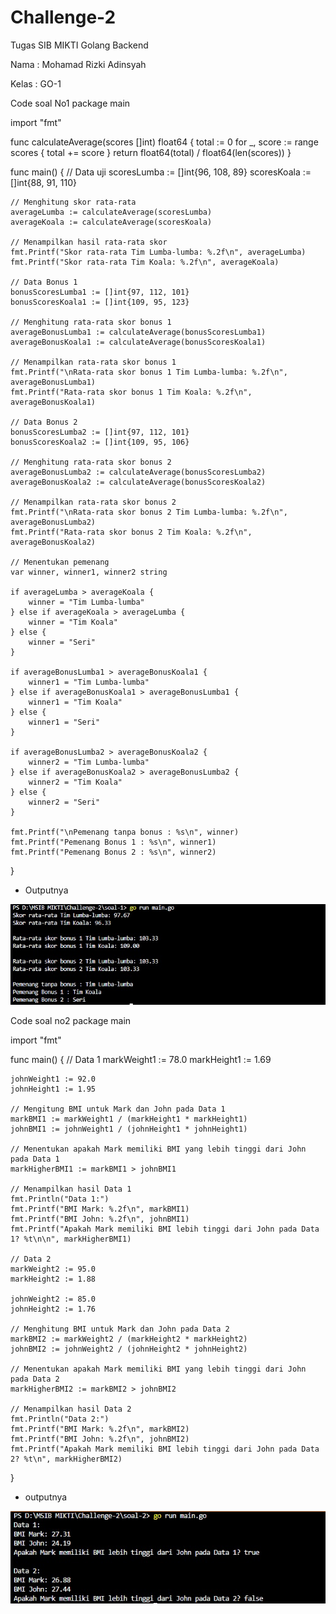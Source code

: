 # Challenge-2
Tugas SIB MIKTI Golang Backend

Nama : Mohamad Rizki Adinsyah

Kelas : GO-1


Code soal No1
package main

import "fmt"

func calculateAverage(scores []int) float64 {
	total := 0
	for _, score := range scores {
		total += score
	}
	return float64(total) / float64(len(scores))
}

func main() {
	// Data uji
	scoresLumba := []int{96, 108, 89}
	scoresKoala := []int{88, 91, 110}

	// Menghitung skor rata-rata
	averageLumba := calculateAverage(scoresLumba)
	averageKoala := calculateAverage(scoresKoala)

	// Menampilkan hasil rata-rata skor
	fmt.Printf("Skor rata-rata Tim Lumba-lumba: %.2f\n", averageLumba)
	fmt.Printf("Skor rata-rata Tim Koala: %.2f\n", averageKoala)

	// Data Bonus 1
	bonusScoresLumba1 := []int{97, 112, 101}
	bonusScoresKoala1 := []int{109, 95, 123}

	// Menghitung rata-rata skor bonus 1
	averageBonusLumba1 := calculateAverage(bonusScoresLumba1)
	averageBonusKoala1 := calculateAverage(bonusScoresKoala1)

	// Menampilkan rata-rata skor bonus 1
	fmt.Printf("\nRata-rata skor bonus 1 Tim Lumba-lumba: %.2f\n", averageBonusLumba1)
	fmt.Printf("Rata-rata skor bonus 1 Tim Koala: %.2f\n", averageBonusKoala1)

	// Data Bonus 2
	bonusScoresLumba2 := []int{97, 112, 101}
	bonusScoresKoala2 := []int{109, 95, 106}

	// Menghitung rata-rata skor bonus 2
	averageBonusLumba2 := calculateAverage(bonusScoresLumba2)
	averageBonusKoala2 := calculateAverage(bonusScoresKoala2)

	// Menampilkan rata-rata skor bonus 2
	fmt.Printf("\nRata-rata skor bonus 2 Tim Lumba-lumba: %.2f\n", averageBonusLumba2)
	fmt.Printf("Rata-rata skor bonus 2 Tim Koala: %.2f\n", averageBonusKoala2)

	// Menentukan pemenang
	var winner, winner1, winner2 string

	if averageLumba > averageKoala {
		winner = "Tim Lumba-lumba"
	} else if averageKoala > averageLumba {
		winner = "Tim Koala"
	} else {
		winner = "Seri"
	}

	if averageBonusLumba1 > averageBonusKoala1 {
		winner1 = "Tim Lumba-lumba"
	} else if averageBonusKoala1 > averageBonusLumba1 {
		winner1 = "Tim Koala"
	} else {
		winner1 = "Seri"
	}

	if averageBonusLumba2 > averageBonusKoala2 {
		winner2 = "Tim Lumba-lumba"
	} else if averageBonusKoala2 > averageBonusLumba2 {
		winner2 = "Tim Koala"
	} else {
		winner2 = "Seri"
	}

	fmt.Printf("\nPemenang tanpa bonus : %s\n", winner)
	fmt.Printf("Pemenang Bonus 1 : %s\n", winner1)
	fmt.Printf("Pemenang Bonus 2 : %s\n", winner2)
}

- Outputnya

![img 1](Gambar-output/output-no1.jpg)

Code soal no2
package main

import "fmt"

func main() {
	// Data 1
	markWeight1 := 78.0
	markHeight1 := 1.69

	johnWeight1 := 92.0
	johnHeight1 := 1.95

	// Mengitung BMI untuk Mark dan John pada Data 1
	markBMI1 := markWeight1 / (markHeight1 * markHeight1)
	johnBMI1 := johnWeight1 / (johnHeight1 * johnHeight1)

	// Menentukan apakah Mark memiliki BMI yang lebih tinggi dari John pada Data 1
	markHigherBMI1 := markBMI1 > johnBMI1

	// Menampilkan hasil Data 1
	fmt.Println("Data 1:")
	fmt.Printf("BMI Mark: %.2f\n", markBMI1)
	fmt.Printf("BMI John: %.2f\n", johnBMI1)
	fmt.Printf("Apakah Mark memiliki BMI lebih tinggi dari John pada Data 1? %t\n\n", markHigherBMI1)

	// Data 2
	markWeight2 := 95.0
	markHeight2 := 1.88

	johnWeight2 := 85.0
	johnHeight2 := 1.76

	// Menghitung BMI untuk Mark dan John pada Data 2
	markBMI2 := markWeight2 / (markHeight2 * markHeight2)
	johnBMI2 := johnWeight2 / (johnHeight2 * johnHeight2)

	// Menentukan apakah Mark memiliki BMI yang lebih tinggi dari John pada Data 2
	markHigherBMI2 := markBMI2 > johnBMI2

	// Menampilkan hasil Data 2
	fmt.Println("Data 2:")
	fmt.Printf("BMI Mark: %.2f\n", markBMI2)
	fmt.Printf("BMI John: %.2f\n", johnBMI2)
	fmt.Printf("Apakah Mark memiliki BMI lebih tinggi dari John pada Data 2? %t\n", markHigherBMI2)
}

- outputnya

![img 2](Gambar-output/output-no2.jpg)
